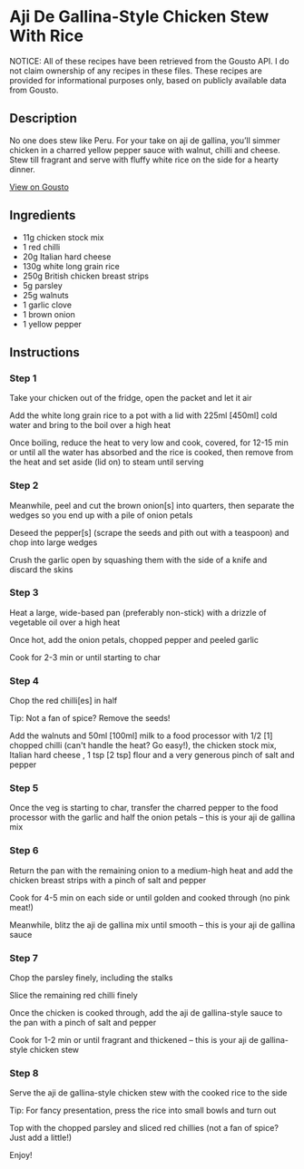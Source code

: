 # Aji De Gallina-Style Chicken Stew With Rice

NOTICE: All of these recipes have been retrieved from the Gousto API. I do not claim ownership of any recipes in these files. These recipes are provided for informational purposes only, based on publicly available data from Gousto.

## Description

No one does stew like Peru. For your take on aji de gallina, you’ll simmer chicken in a charred yellow pepper sauce with walnut, chilli and cheese. Stew till fragrant and serve with fluffy white rice on the side for a hearty dinner.


[View on Gousto](https://www.gousto.co.uk/recipes/cookbook/aji-de-gallina-style-chicken-stew-with-rice)

## Ingredients

- 11g chicken stock mix
- 1 red chilli
- 20g Italian hard cheese
- 130g white long grain rice
- 250g British chicken breast strips
- 5g parsley
- 25g walnuts
- 1 garlic clove
- 1 brown onion
- 1 yellow pepper

## Instructions


### Step 1

Take your chicken out of the fridge, open the packet and let it air

Add the white long grain rice to a pot with a lid with 225ml [450ml] cold water and bring to the boil over a high heat

Once boiling, reduce the heat to very low and cook, covered, for 12-15 min or until all the water has absorbed and the rice is cooked, then remove from the heat and set aside (lid on) to steam until serving


### Step 2

Meanwhile, peel and cut the brown onion<span class="text-danger">[s]</span> into quarters, then separate the wedges so you end up with a pile of onion petals

Deseed the pepper<span class="text-danger">[s]</span> (scrape the seeds and pith out with a teaspoon) and chop into large wedges

Crush the garlic open by squashing them with the side of a knife and discard the skins


### Step 3

Heat a large, wide-based pan (preferably non-stick) with a drizzle of vegetable oil over a high heat

Once hot, add the onion petals, chopped pepper and peeled garlic

Cook for 2-3 min or until starting to char


### Step 4

Chop the red chilli<span class="text-danger">[es]</span> in half

Tip: Not a fan of spice? Remove the seeds!

Add the walnuts and 50ml <span class="text-danger">[100ml]</span> milk to a food processor with 1/2 <span class="text-danger">[1]</span> chopped chilli (can't handle the heat? Go easy!), the chicken stock mix, Italian hard cheese , 1 tsp <span class="text-danger">[2 tsp]</span> flour and a very generous pinch of salt and pepper


### Step 5

Once the veg is starting to char, transfer the charred pepper to the food processor with the garlic and half the onion petals – this is your aji de gallina mix


### Step 6

Return the pan with the remaining onion to a medium-high heat and add the chicken breast strips with a pinch of salt and pepper

Cook for 4-5 min on each side or until golden and cooked through (no pink meat!)

Meanwhile, blitz the aji de gallina mix until smooth – this is your aji de gallina sauce


### Step 7

Chop the parsley finely, including the stalks

Slice the remaining red chilli finely

Once the chicken is cooked through, add the aji de gallina-style sauce to the pan with a pinch of salt and pepper

Cook for 1-2 min or until fragrant and thickened – this is your aji de gallina-style chicken stew

### Step 8

Serve the aji de gallina-style chicken stew with the cooked rice to the side

Tip: For fancy presentation, press the rice into small bowls and turn out

Top with the chopped parsley and sliced red chillies (not a fan of spice? Just add a little!)

Enjoy!

